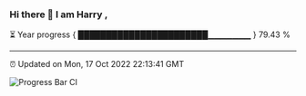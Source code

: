 ### Hi there 👋 I am Harry , 

⏳ Year progress { ███████████████████████▁▁▁▁▁▁▁ } 79.43 %

---

⏰ Updated on Mon, 17 Oct 2022 22:13:41 GMT

![Progress Bar CI](https://github.com/duykhang68/duykhang68/workflows/Progress%20Bar%20CI/badge.svg)
